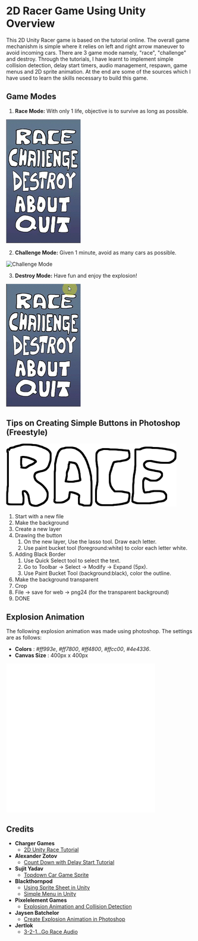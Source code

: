 # 2D Racer Game Using Unity Overview

This 2D Unity Racer game is based on the tutorial online. The overall game mechanishm is simple where it relies on left and right arrow maneuver to avoid incoming cars. There are 3 game mode namely, "race", "challenge" and destroy. Through the tutorials, I have learnt to implement simple collision detection, delay start timers, audio management, respawn, game menus and 2D sprite animation. At the end are some of the sources which I have used to learn the skills necessary to build this game.

## Game Modes

1. **Race Mode:** With only 1 life, objective is to survive as long as possible. 

![Race Mode](./Documentation/raceMode.gif)

2. **Challenge Mode:** Given 1 minute, avoid as many cars as possible.

![Challenge Mode](./Documentation/challengeMode.gif)

3. **Destroy Mode:** Have fun and enjoy the explosion!

![Destroy Mode](./Documentation/destroyMode.gif)

## Tips on Creating Simple Buttons in Photoshop (Freestyle)

![button](./Assets/Sprites/RaceButton.png)

1. Start with a new file
1. Make the background
1. Create a new layer
1. Drawing the button
	1. On the new layer, Use the lasso tool. Draw each letter. 
	1. Use paint bucket tool (foreground:white) to color each letter white.
1. Adding Black Border
	1. Use Quick Select tool to select the text.
	1. Go to Toolbar -> Select -> Modify -> Expand (5px).
	1. Use Paint Bucket Tool (background:black), color the outline.
1. Make the background transparent
1. Crop
1. File -> save for web -> png24 (for the transparent background)
1. DONE

## Explosion Animation

The following explosion animation was made using photoshop. The settings are as follows:
- **Colors** : *#ff993e*, *#ff7800*, *#ff4800*, *#ffcc00*, *#4e4336*. 
- **Canvas Size** : 400px x 400px 

![explosion](./Documentation/explosion.gif)

## Credits

- **Charger Games**
	- [2D Unity Race Tutorial](https://www.youtube.com/watch?v=r7J-wiJGK1w&index=1&list=PLytjVIyAOStpcOGg6HIHhnnOZAdxkAr1U)
- **Alexander Zotov**
	- [Count Down with Delay Start Tutorial](https://www.youtube.com/watch?v=3MlauoiahvI)
- **Sujit Yadav**
	- [Topdown Car Game Sprite](http://unluckystudio.com/game-art-giveaway-7-top-down-vehicles-sprites-pack/)
- **Blackthornpod**
	- [Using Sprite Sheet in Unity](https://www.youtube.com/watch?v=ou8VkQB2sos)
	- [Simple Menu in Unity](https://www.youtube.com/watch?v=VXK1KMDAldo)
- **Pixelelement Games**
	- [Explosion Animation and Collision Detection](https://www.youtube.com/watch?v=iTHEXMF0hpc)
- **Jaysen Batchelor**
	- [Create Explosion Animation in Photoshop](https://www.youtube.com/watch?v=VMXEXVrX2tw)
- **Jertlok**
	- [3-2-1...Go Race Audio](https://www.youtube.com/watch?v=SuzKmKapAmM)
